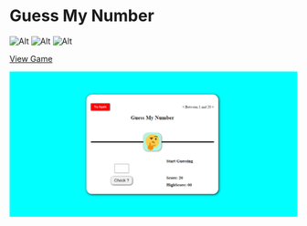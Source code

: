 # Guess My Number

![Alt](https://img.shields.io/badge/-HTML-orange) ![Alt](https://img.shields.io/badge/-TailwindCss-blue) ![Alt](https://img.shields.io/badge/-JavaScript-brightgreen)

[View Game](https://try-guessing.netlify.app/)

![Alt](./Images/Screenshot_20230127_105029.png)
